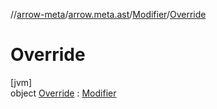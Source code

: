 //[arrow-meta](../../../../index.md)/[arrow.meta.ast](../../index.md)/[Modifier](../index.md)/[Override](index.md)

# Override

[jvm]\
object [Override](index.md) : [Modifier](../index.md)
